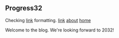 ## Progress32

Checking [link](README.html) formatting.
[link](README)
[about](about.html)
[home](http://www.progress32.org)

Welcome to the blog. We're looking forward to 2032!
